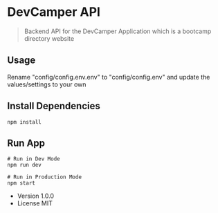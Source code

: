 # DevCamper API

> Backend API for the DevCamper Application which is a bootcamp directory website

## Usage

Rename "config/config.env.env" to 
"config/config.env" and update the values/settings to your own

## Install Dependencies

```
npm install
```
## Run App
```
# Run in Dev Mode
npm run dev

# Run in Production Mode 
npm start
```

- Version 1.0.0
- License MIT
